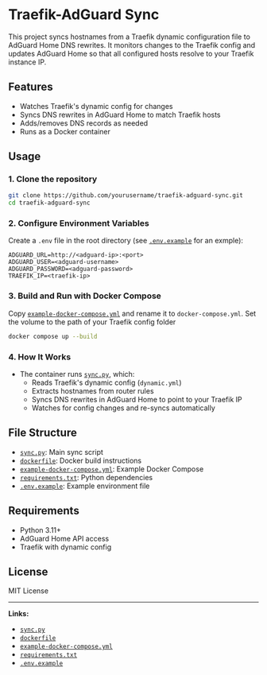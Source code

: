 # Traefik-AdGuard Sync

This project syncs hostnames from a Traefik dynamic configuration file to AdGuard Home DNS rewrites. It monitors changes to the Traefik config and updates AdGuard Home so that all configured hosts resolve to your Traefik instance IP.

## Features

- Watches Traefik's dynamic config for changes
- Syncs DNS rewrites in AdGuard Home to match Traefik hosts
- Adds/removes DNS records as needed
- Runs as a Docker container

## Usage

### 1. Clone the repository

```sh
git clone https://github.com/yourusername/traefik-adguard-sync.git
cd traefik-adguard-sync
```

### 2. Configure Environment Variables

Create a `.env` file in the root directory (see [`.env.example`](.env.example) for an exmple):

```env
ADGUARD_URL=http://<adguard-ip>:<port>
ADGUARD_USER=<adguard-username>
ADGUARD_PASSWORD=<adguard-password>
TRAEFIK_IP=<traefik-ip>
```

### 3. Build and Run with Docker Compose

Copy [`example-docker-compose.yml`](example-docker-compose.yml) and rename it to `docker-compose.yml`. Set the volume to the path of your Traefik config folder

```sh
docker compose up --build
```

### 4. How It Works

- The container runs [`sync.py`](sync.py), which:
  - Reads Traefik's dynamic config (`dynamic.yml`)
  - Extracts hostnames from router rules
  - Syncs DNS rewrites in AdGuard Home to point to your Traefik IP
  - Watches for config changes and re-syncs automatically

## File Structure

- [`sync.py`](sync.py): Main sync script
- [`dockerfile`](dockerfile): Docker build instructions
- [`example-docker-compose.yml`](example-docker-compose.yml): Example Docker Compose
- [`requirements.txt`](requirements.txt): Python dependencies
- [`.env.example`](.env.example): Example environment file

## Requirements

- Python 3.11+
- AdGuard Home API access
- Traefik with dynamic config

## License

MIT License

---

**Links:**
- [`sync.py`](sync.py)
- [`dockerfile`](dockerfile)
- [`example-docker-compose.yml`](example-docker-compose.yml)
- [`requirements.txt`](requirements.txt)
- [`.env.example`](.env.example)
